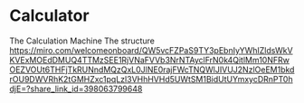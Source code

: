 # Calculator

The Calculation Machine
The structure
https://miro.com/welcomeonboard/QW5vcFZPaS9TY3pEbnIyYWhIZldsWkVKVExMOEdDMUQ4TTMzSEE1RjVNaFVVb3NrNTAyclFrN0k4QitlMm10NFRwOEZVOUt6THFjTkRUNndMQzQxL0JlNE0rajFWcTNQWlJIVUJ2NzlOeEM1bkdrOU9DWVRhK2tGMHZxc1pqLzl3VHhHVHd5UWtSM1BidUtUYmxycDRnPT0hdjE=?share_link_id=398063799648
